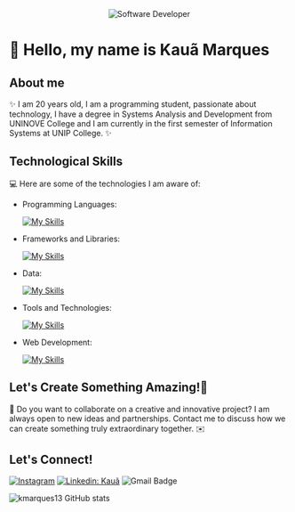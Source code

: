 <div align="center">
  <img src="https://i.pinimg.com/originals/0f/25/e4/0f25e4668c1c7740b5ed41835339d67f.gif" alt="Software Developer">
</div>

# 🚀 Hello, my name is Kauã Marques

## About me

✨ I am 20 years old, I am a programming student, passionate about technology, I have a degree in Systems Analysis and Development from UNINOVE College and I am currently in the first semester of Information Systems at UNIP College. ✨

## Technological Skills

💻 Here are some of the technologies I am aware of:

-  Programming Languages: 

    [![My Skills](https://skillicons.dev/icons?i=javascript,python)](https://skillicons.dev)
- Frameworks and Libraries:

    [![My Skills](https://skillicons.dev/icons?i=react)](https://skillicons.dev)
- Data: 

    [![My Skills](https://skillicons.dev/icons?i=mysql)](https://skillicons.dev)
- Tools and Technologies:

    [![My Skills](https://skillicons.dev/icons?i=git,github,vscode,figma)](https://skillicons.dev)
- Web Development:
    
    [![My Skills](https://skillicons.dev/icons?i=php,html,css,wordpress)](https://skillicons.dev) 

## Let's Create Something Amazing!💫

💬 Do you want to collaborate on a creative and innovative project? I am always open to new ideas and partnerships. Contact me to discuss how we can create something truly extraordinary together. ✉️

## Let's Connect!

[![Instagram](https://img.shields.io/badge/-ka.marques10-purple?style=flat-square&logo=Instagram&logoColor=white&link=https://https://www.instagram.com/ka.marques10/)](https://www.instagram.com/ka.marques10/)
[![Linkedin: Kauã](https://img.shields.io/badge/-KauãMarques-blue?style=flat-square&logo=Linkedin&logoColor=white&link=https://https://www.linkedin.com/in/kauã-marques-7915b3217/)](https://www.linkedin.com/in/kauã-marques-7915b3217/)
![Gmail Badge](https://img.shields.io/badge/-mkaua051@gmail.com-006bed?style=flat-square&logo=Gmail&logoColor=white&link=mailto:mkaua051@gmail.com)

![kmarques13 GitHub stats](https://github-readme-stats.vercel.app/api?username=kmarques13\&rank_icon=percentile)
